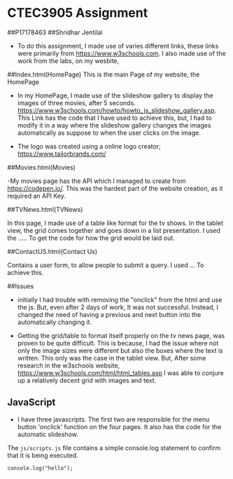 # CTEC3905 Assignment
##P17178463
##Shridhar Jentilal

- To do this assignment, I made use of varies different links, these links were primarily from  https://www.w3schools.com. I also made use of the work from the labs, on my wesbite,

##Index.html(HomePage)
 This is the main Page of my website, the HomePage

- In my HomePage, I made use of the slideshow gallery to display the images of three movies, after 5 seconds.  https://www.w3schools.com/howto/howto_js_slideshow_gallery.asp. This Link has the code that I have used to achieve this, but, I had to modify it in a way where the slideshow gallery changes the images automatically as suppose to when the user clicks on the image.

 - The logo was created using a online logo creator; https://www.tailorbrands.com/

##Movies.html(Movies)

-My movies page has the API which I managed to create from https://codepen.io/. This was the hardest part of the website creation, as it required an API Key.

##TVNews.html(TVNews)

In this page, I made use of a table like format for the tv shows. In the tablet view, the grid comes together and goes down in a list presentation. I used the ..... To get the code for how the grid would be laid out.


##ContactUS.html(Contact Us)

Contains a user form, to allow people to submit a query. I used ... To achieve this.

##Issues
- initially I had trouble with removing the "onclick" from the html and use the js. But, even after 2 days of work, It was not successful. Instead, I changed the need of having a previous and next button into the automatically changing it.

- Getting the grid/table to format itself properly on the tv news page, was proven to be quite difficult. This is because, I had the issue where not only the image sizes were different but also the boxes where the text is written. This only was the case in the tablet view. But, After some research in the w3schools website, https://www.w3schools.com/html/html_tables.asp I was able to conjure up a relatively decent grid with images and text.


## JavaScript

- I have three javascripts. The first two are responsible for the menu button 'onclick' function on the four pages. It also has the code for the automatic slideshow.



The `js/scripts.js` file contains a simple console.log statement to confirm that it is being executed.

```
console.log("hello");
```
